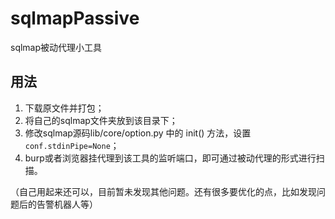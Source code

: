 # sqlmapPassive
sqlmap被动代理小工具

## 用法
1. 下载原文件并打包；
2. 将自己的sqlmap文件夹放到该目录下；
3. 修改sqlmap源码lib/core/option.py 中的 init() 方法，设置`conf.stdinPipe=None`；
4. burp或者浏览器挂代理到该工具的监听端口，即可通过被动代理的形式进行扫描。

（自己用起来还可以，目前暂未发现其他问题。还有很多要优化的点，比如发现问题后的告警机器人等）
